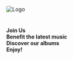 ![Logo](https://github.com/NasserMamoune/Soundwave/assets/38844418/805d73b1-d382-4e7f-abe4-a35bcf309c2c)  
#  
**Join Us**    
**Benefit the latest music**  
**Discover our albums**   
**Enjoy!**  


